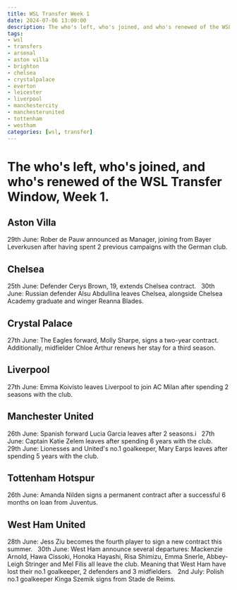 ```yaml
---
title: WSL Transfer Week 1 
date: 2024-07-06 13:00:00
description: The who's left, who's joined, and who's renewed of the WSL Transfer Window, Week 1.
tags: 
- wsl
- transfers
- arsenal
- aston villa
- brighton
- chelsea
- crystalpalace
- everton
- leicester
- liverpool
- manchestercity
- manchesterunited
- tottenham
- westham
categories: [wsl, transfer]
---
```


# The who's left, who's joined, and who's renewed of the WSL Transfer Window, Week 1.

## Aston Villa
29th June: Rober de Pauw announced as Manager, joining from Bayer Leverkusen after having spent 2 previous campaigns with the German club.

## Chelsea
25th June: Defender Cerys Brown, 19, extends Chelsea contract.
&nbsp;
30th June: Russian defender Alsu Abdullina leaves Chelsea, alongside Chelsea Academy graduate and winger Reanna Blades.

## Crystal Palace
27th June: The Eagles forward, Molly Sharpe, signs a two-year contract. Additionally, midfielder Chloe Arthur renews her stay for a third season.

## Liverpool
27th June: Emma Koivisto leaves Liverpool to join AC Milan after spending 2 seasons with the club.

## Manchester United
26th June: Spanish forward Lucia Garcia leaves after 2 seasons.i
&nbsp;
27th June: Captain Katie Zelem leaves after spending 6 years with the club.
&nbsp;
29th June: Lionesses and United's no.1 goalkeeper, Mary Earps leaves after spending 5 years with the club. 

## Tottenham Hotspur
26th June: Amanda Nilden signs a permanent contract after a successful 6 months on loan from Juventus.

## West Ham United
28th June: Jess Ziu becomes the fourth player to sign a new contract this summer.
&nbsp;
30th June: West Ham announce several departures: Mackenzie Arnold, Hawa Cissoki, Honoka Hayashi, Risa Shimizu, Emma Snerle, Abbey-Leigh Stringer and Mel Filis all leave the club. Meaning that West Ham have lost their no.1 goalkeeper, 2 defenders and 3 midfielders. 
&nbsp;
2nd July: Polish no.1 goalkeeper Kinga Szemik signs from Stade de Reims.

